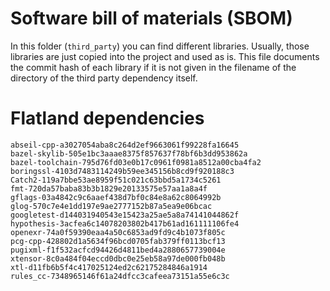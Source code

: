 # Software bill of materials (SBOM)

In this folder (`third_party`) you can find different libraries.
Usually, those libraries are just copied into the project and used as is.
This file documents the commit hash of each library if it is not given in the filename of the directory of the third party dependency itself.


# Flatland dependencies

```text
abseil-cpp-a3027054aba8c264d2ef9663061f99228fa16645
bazel-skylib-505e1bc3aaae8375f857637f78bf6b3dd953862a
bazel-toolchain-795d76fd03e0b17c0961f0981a8512a00cba4fa2
boringssl-4103d7483114249b59ee345156b8cd9f920188c3
Catch2-119a7bbe53ae8959f51c021c63bbd5a1734c5261
fmt-720da57baba83b3b1829e20133575e57aa1a8a4f
gflags-03a4842c9c6aaef438d7bf0c84e8a62c8064992b
glog-570c7e4e1dd197e9ae2777152b87a5ea9e06bcac
googletest-d144031940543e15423a25ae5a8a74141044862f
hypothesis-3acfea6c14078203802b417b61ad161111106fe4
openexr-74a0f59390eaa4a50c6853ad9fd9c4b1073f805c
pcg-cpp-428802d1a5634f96bcd0705fab379ff0113bcf13
pugixml-f1f532acfcd94426d4811bed4a2880657739004e
xtensor-8c0a484f04eccd0dbc0e25eb58a97de000fb048b
xtl-d11fb6b5f4c417025124ed2c62175284846a1914
rules_cc-7348965146f61a24dfcc3cafeea73151a55e6c3c
```

